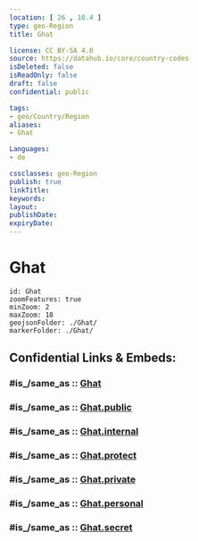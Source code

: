 ```yaml
---
location: [ 26 , 10.4 ] 
type: geo-Region
title: Ghat

license: CC BY-SA 4.0
source: https://datahub.io/core/country-codes
isDeleted: false
isReadOnly: false
draft: false
confidential: public

tags:
- geo/Country/Region
aliases:
- Ghat

Languages:
- de

cssclasses: geo-Region
publish: true
linkTitle: 
keywords: 
layout: 
publishDate: 
expiryDate: 
---
```


# Ghat

```leaflet
id: Ghat
zoomFeatures: true 
minZoom: 2 
maxZoom: 18
geojsonFolder: ./Ghat/
markerFolder: ./Ghat/
```


## Confidential Links & Embeds: 

### #is_/same_as :: [Ghat](/_Standards/Earth/Continent/Africa/Africa~North/Libya/Districs~Libya/Ghat.md) 

### #is_/same_as :: [Ghat.public](/_public/Earth/Continent/Africa/Africa~North/Libya/Districs~Libya/Ghat.public.md) 

### #is_/same_as :: [Ghat.internal](/_internal/Earth/Continent/Africa/Africa~North/Libya/Districs~Libya/Ghat.internal.md) 

### #is_/same_as :: [Ghat.protect](/_protect/Earth/Continent/Africa/Africa~North/Libya/Districs~Libya/Ghat.protect.md) 

### #is_/same_as :: [Ghat.private](/_private/Earth/Continent/Africa/Africa~North/Libya/Districs~Libya/Ghat.private.md) 

### #is_/same_as :: [Ghat.personal](/_personal/Earth/Continent/Africa/Africa~North/Libya/Districs~Libya/Ghat.personal.md) 

### #is_/same_as :: [Ghat.secret](/_secret/Earth/Continent/Africa/Africa~North/Libya/Districs~Libya/Ghat.secret.md)

